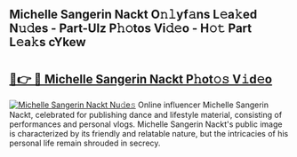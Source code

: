 ## Michelle Sangerin Nackt O𝚗𝚕yf𝚊ns L𝚎a𝚔ed N𝚞𝚍es - Part-UIz P𝚑𝚘tos Vi𝚍𝚎o - H𝚘𝚝 Part L𝚎a𝚔s cYkew

# <h2><a href="http://kf00gll.oniu.top/?m=Michelle+Sangerin+Nackt">🔗👉 🔴 Michelle Sangerin Nackt P𝚑ot𝚘𝚜 V𝚒d𝚎o</a></h2>

[![Michelle Sangerin Nackt Nu𝚍e𝚜](https://i.imgur.com/0qMVB7G.gif)](http://kf00gll.oniu.top/?m=Michelle+Sangerin+Nackt)
Online influencer Michelle Sangerin Nackt, celebrated for publishing dance and lifestyle material, consisting of performances and personal vlogs. Michelle Sangerin Nackt's public image is characterized by its friendly and relatable nature, but the intricacies of his personal life remain shrouded in secrecy.  
